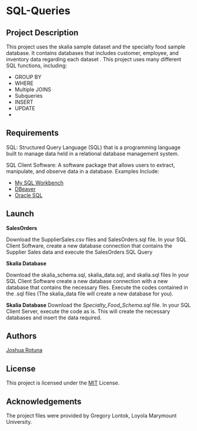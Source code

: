 # SQL-Queries

## Project Description
This project uses the skalia sample dataset and the specialty food sample database. It contains  databases that includes customer, employee, and inventory data regarding each dataset . This project uses many different SQL functions, including:

 - GROUP BY
 - WHERE
 - Multiple JOINS
 - Subqueries
 - INSERT
 - UPDATE
 - 

## Requirements

SQL: Structured Query Language (SQL) that is a programming language built to manage data held in a relational database management system. 

SQL Client Software: A software package that allows users to extract, manipulate, and observe data in a database.
Examples Include:
* [My SQL Workbench](https://www.mysql.com/products/workbench/)
* [DBeaver](https://dbeaver.io)
* [Oracle SQL](https://www.oracle.com/database/technologies/appdev/sql.html) 

## Launch
**SalesOrders** 

Download the SupplierSales.csv files and SalesOrders.sql file. In your SQL Client Software, create a new database connection that contains  the Supplier Sales data and execute the SalesOrders SQL Query

**Skalia Database**

Download the skalia_schema.sql, skalia_data.sql, and skalia.sql files
In your SQL Client Software create a new database connection with a new database that contains the necessary files. Execute the codes contained in the .sql files (The skalia_data file will create a new database for you).

**Skalia Database**
Download the *Specialty_Food_Schema.sql* file. In your SQL Client Server, execute the code as is. This will create the necessary databases and insert the data required. 

## Authors 
[Joshua Rotuna](https://github.com/joshrotuna)

## License
This project is licensed under the [MIT](https://choosealicense.com/licenses/mit/) License.

## Acknowledgements
The project files were provided by Gregory Lontok, Loyola Marymount University. 
